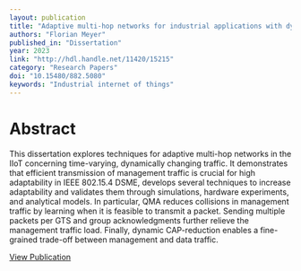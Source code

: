 ```yaml
---
layout: publication
title: "Adaptive multi-hop networks for industrial applications with dynamically changing traffic"
authors: "Florian Meyer"
published_in: "Dissertation"
year: 2023
link: "http://hdl.handle.net/11420/15215"
category: "Research Papers"
doi: "10.15480/882.5080"
keywords: "Industrial internet of things"
---
```


# Abstract

This dissertation explores techniques for adaptive multi-hop networks in the IIoT concerning time-varying, dynamically changing traffic. It demonstrates that efficient transmission of management traffic is crucial for high adaptability in IEEE 802.15.4 DSME, develops several techniques to increase adaptability and validates them through simulations, hardware experiments, and analytical models. In particular, QMA reduces collisions in management traffic by learning when it is feasible to transmit a packet. Sending multiple packets per GTS and group acknowledgments further relieve the management traffic load. Finally, dynamic CAP-reduction enables a fine-grained trade-off between management and data traffic.

[View Publication](http://hdl.handle.net/11420/15215)